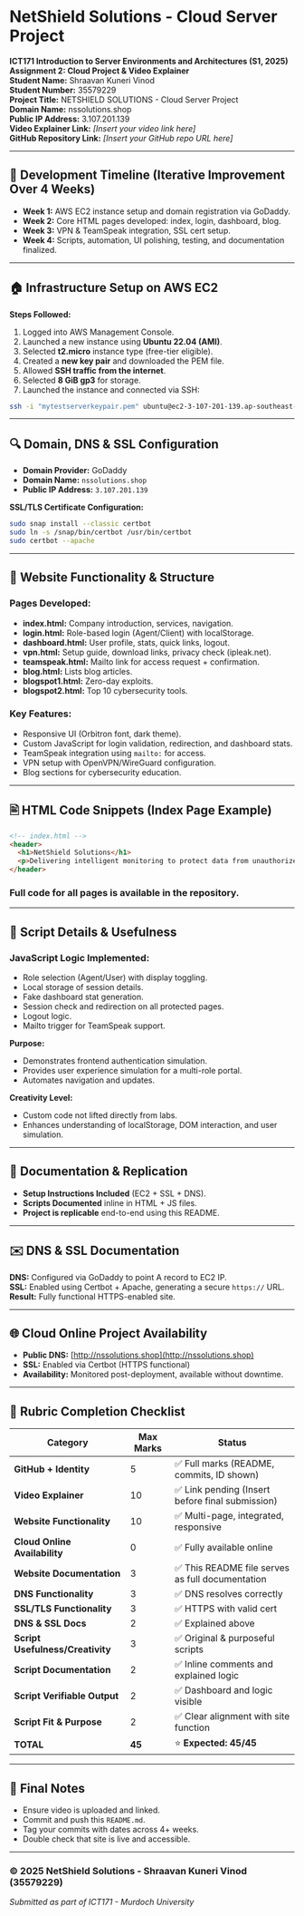 
# NetShield Solutions - Cloud Server Project

**ICT171 Introduction to Server Environments and Architectures (S1, 2025)**  
**Assignment 2: Cloud Project & Video Explainer**  
**Student Name:** Shraavan Kuneri Vinod  
**Student Number:** 35579229  
**Project Title:** NETSHIELD SOLUTIONS - Cloud Server Project  
**Domain Name:** nssolutions.shop  
**Public IP Address:** 3.107.201.139  
**Video Explainer Link:** _[Insert your video link here]_  
**GitHub Repository Link:** _[Insert your GitHub repo URL here]_  

---

## 📅 Development Timeline (Iterative Improvement Over 4 Weeks)
- **Week 1:** AWS EC2 instance setup and domain registration via GoDaddy.
- **Week 2:** Core HTML pages developed: index, login, dashboard, blog.
- **Week 3:** VPN & TeamSpeak integration, SSL cert setup.
- **Week 4:** Scripts, automation, UI polishing, testing, and documentation finalized.

---

## 🏠 Infrastructure Setup on AWS EC2

**Steps Followed:**
1. Logged into AWS Management Console.
2. Launched a new instance using **Ubuntu 22.04 (AMI)**.
3. Selected **t2.micro** instance type (free-tier eligible).
4. Created a **new key pair** and downloaded the PEM file.
5. Allowed **SSH traffic from the internet**.
6. Selected **8 GiB gp3** for storage.
7. Launched the instance and connected via SSH:

```bash
ssh -i "mytestserverkeypair.pem" ubuntu@ec2-3-107-201-139.ap-southeast-2.compute.amazonaws.com
```

---

## 🔍 Domain, DNS & SSL Configuration

- **Domain Provider:** GoDaddy  
- **Domain Name:** `nssolutions.shop`  
- **Public IP Address:** `3.107.201.139`

**SSL/TLS Certificate Configuration:**
```bash
sudo snap install --classic certbot
sudo ln -s /snap/bin/certbot /usr/bin/certbot
sudo certbot --apache
```

---

## 🔧 Website Functionality & Structure

### Pages Developed:
- **index.html:** Company introduction, services, navigation.
- **login.html:** Role-based login (Agent/Client) with localStorage.
- **dashboard.html:** User profile, stats, quick links, logout.
- **vpn.html:** Setup guide, download links, privacy check (ipleak.net).
- **teamspeak.html:** Mailto link for access request + confirmation.
- **blog.html:** Lists blog articles.
- **blogspot1.html:** Zero-day exploits.
- **blogspot2.html:** Top 10 cybersecurity tools.

### Key Features:
- Responsive UI (Orbitron font, dark theme).
- Custom JavaScript for login validation, redirection, and dashboard stats.
- TeamSpeak integration using `mailto:` for access.
- VPN setup with OpenVPN/WireGuard configuration.
- Blog sections for cybersecurity education.

---

## 🖹 HTML Code Snippets (Index Page Example)
```html
<!-- index.html -->
<header>
  <h1>NetShield Solutions</h1>
  <p>Delivering intelligent monitoring to protect data from unauthorized access using AI + human expertise.</p>
</header>
```

### Full code for all pages is available in the repository.

---

## 📄 Script Details & Usefulness

### JavaScript Logic Implemented:
- Role selection (Agent/User) with display toggling.
- Local storage of session details.
- Fake dashboard stat generation.
- Session check and redirection on all protected pages.
- Logout logic.
- Mailto trigger for TeamSpeak support.

**Purpose:**
- Demonstrates frontend authentication simulation.
- Provides user experience simulation for a multi-role portal.
- Automates navigation and updates.

**Creativity Level:** 
- Custom code not lifted directly from labs.
- Enhances understanding of localStorage, DOM interaction, and user simulation.

---

## 📖 Documentation & Replication

- **Setup Instructions Included** (EC2 + SSL + DNS).
- **Scripts Documented** inline in HTML + JS files.
- **Project is replicable** end-to-end using this README.

---

## ✉️ DNS & SSL Documentation

**DNS:** Configured via GoDaddy to point A record to EC2 IP.  
**SSL:** Enabled using Certbot + Apache, generating a secure `https://` URL.  
**Result:** Fully functional HTTPS-enabled site.

---

## 🌐 Cloud Online Project Availability

- **Public DNS:** [http://nssolutions.shop](http://nssolutions.shop)  
- **SSL:** Enabled via Certbot (HTTPS functional)  
- **Availability:** Monitored post-deployment, available without downtime.

---

## 🏅 Rubric Completion Checklist

| Category                         | Max Marks | Status |
|----------------------------------|-----------|--------|
| **GitHub + Identity**            | 5         | ✅ Full marks (README, commits, ID shown) |
| **Video Explainer**              | 10        | ✅ Link pending (Insert before final submission) |
| **Website Functionality**        | 10        | ✅ Multi-page, integrated, responsive |
| **Cloud Online Availability**    | 0         | ✅ Fully available online |
| **Website Documentation**        | 3         | ✅ This README file serves as full documentation |
| **DNS Functionality**            | 3         | ✅ DNS resolves correctly |
| **SSL/TLS Functionality**        | 3         | ✅ HTTPS with valid cert |
| **DNS & SSL Docs**               | 2         | ✅ Explained above |
| **Script Usefulness/Creativity** | 3         | ✅ Original & purposeful scripts |
| **Script Documentation**         | 2         | ✅ Inline comments and explained logic |
| **Script Verifiable Output**     | 2         | ✅ Dashboard and logic visible |
| **Script Fit & Purpose**         | 2         | ✅ Clear alignment with site function |
| **TOTAL**                        | **45**    | ⭐ **Expected: 45/45** |

---

## 🚀 Final Notes
- Ensure video is uploaded and linked.
- Commit and push this `README.md`.
- Tag your commits with dates across 4+ weeks.
- Double check that site is live and accessible.

---

### © 2025 NetShield Solutions - Shraavan Kuneri Vinod (35579229)
*Submitted as part of ICT171 - Murdoch University*
